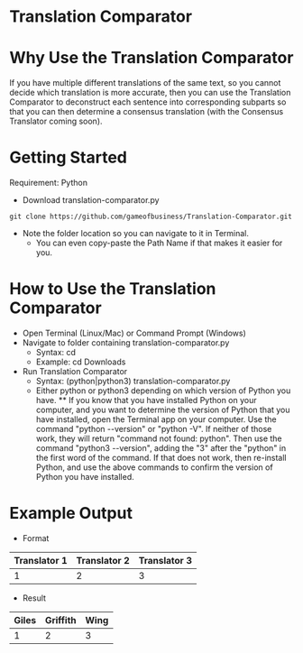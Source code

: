 # Translation Comparator

# Why Use the Translation Comparator

If you have multiple different translations of the same text, so you cannot decide which translation is more accurate, then you can use the Translation Comparator to deconstruct each sentence into corresponding subparts so that you can then determine a consensus translation (with the Consensus Translator coming soon). 

# Getting Started

Requirement: Python

* Download translation-comparator.py

```
git clone https://github.com/gameofbusiness/Translation-Comparator.git
```

* Note the folder location so you can navigate to it in Terminal.
	* You can even copy-paste the Path Name if that makes it easier for you.

# How to Use the Translation Comparator

* Open Terminal (Linux/Mac) or Command Prompt (Windows)
* Navigate to folder containing translation-comparator.py
	* Syntax: cd <path name>
	* Example: cd Downloads
* Run Translation Comparator
	* Syntax: (python|python3) translation-comparator.py
	* Either python or python3 depending on which version of Python you have. 
		** If you know that you have installed Python on your computer, and you want to determine the version of Python that you have installed, open the Terminal app on your computer. Use the command "python --version" or "python -V". If neither of those work, they will return "command not found: python". Then use the command "python3 --version", adding the "3" after the "python" in the first word of the command. If that does not work, then re-install Python, and use the above commands to confirm the version of Python you have installed. 

# Example Output

* Format

| Translator 1 | Translator 2 	| Translator 3 	|
|--------------|----------------|---------------|
| 1			   | 2				| 3				|

* Result

| Giles | Griffith 	| Wing 	|
|-------|-----------|-------|
| 1		| 2			| 3		|